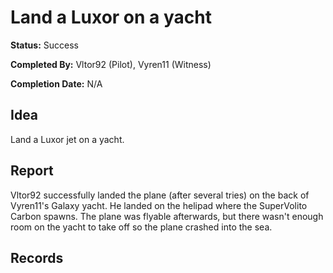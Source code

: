 # Land a Luxor on a yacht

**Status:** <span class="status success">Success</span>

**Completed By:** <span>Vltor92</span> (Pilot), <span>Vyren11</span> (Witness)

**Completion Date:** N/A

## Idea
Land a Luxor jet on a yacht. 

## Report
<span>Vltor92</span> successfully landed the plane (after several tries) on the back of <span>Vyren11</span>'s Galaxy yacht. He landed on the helipad where the SuperVolito Carbon spawns. The plane was flyable afterwards, but there wasn't enough room on the yacht to take off so the plane crashed into the sea. 

## Records

